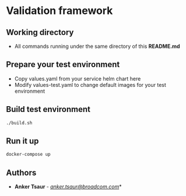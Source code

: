 # Validation framework

## Working directory
* All commands running under the same directory of this **README.md**

## Prepare your test environment
* Copy values.yaml from your service helm chart here
* Modify values-test.yaml to change default images for your test environment

## Build test environment
```bash
./build.sh
```

## Run it up
```bash
docker-compose up
```
## Authors

* **Anker Tsaur** - *anker.tsaur@broadcom.com**


